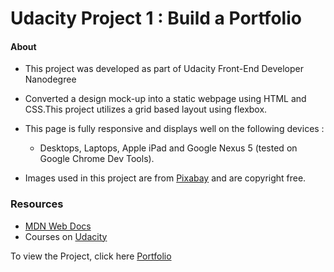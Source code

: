  # Udacity Project 1 : Build a Portfolio 

 #### About 
 
* This project was developed as part of Udacity Front-End Developer Nanodegree 

* Converted a design mock-up into a static webpage using HTML and CSS.This project utilizes a grid based layout using flexbox.

* This page is fully responsive and displays well on the following devices : 

  * Desktops, Laptops, Apple iPad and Google Nexus 5 (tested on Google Chrome Dev Tools).

* Images used in this project are from [Pixabay](https://pixabay.com/) and are copyright free.

 ### Resources
 
  * [MDN Web Docs](https://developer.mozilla.org/en-US/docs/Web/CSS/Shorthand_properties)
  * Courses on [Udacity](https://www.udacity.com/)
  
To view the Project, click here [Portfolio](https://faazaah.github.io/Portfolio/)

